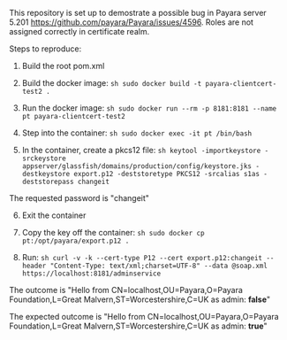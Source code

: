 This repository is set up to demostrate a possible bug in Payara server 5.201 https://github.com/payara/Payara/issues/4596. Roles are not assigned correctly in certificate realm. 

Steps to reproduce: 

1. Build the root pom.xml

2. Build the docker image: ```sh sudo docker build -t payara-clientcert-test2 .```

3. Run the docker image: ```sh sudo docker run --rm -p 8181:8181 --name pt payara-clientcert-test2```

4. Step into the container: ```sh sudo docker exec -it pt /bin/bash```

5. In the container, create a pkcs12 file: ```sh keytool -importkeystore -srckeystore appserver/glassfish/domains/production/config/keystore.jks -destkeystore export.p12 -deststoretype PKCS12 -srcalias s1as -deststorepass changeit```

The requested password is "changeit"

6. Exit the container

7. Copy the key off the container: ```sh sudo docker cp pt:/opt/payara/export.p12 .```

8. Run: ```sh curl -v -k --cert-type P12 --cert export.p12:changeit --header "Content-Type: text/xml;charset=UTF-8" --data @soap.xml https://localhost:8181/adminservice```

The outcome is "Hello from CN=localhost,OU=Payara,O=Payara Foundation,L=Great Malvern,ST=Worcestershire,C=UK as admin: **false**"

The expected outcome is "Hello from CN=localhost,OU=Payara,O=Payara Foundation,L=Great Malvern,ST=Worcestershire,C=UK as admin: **true**" 

